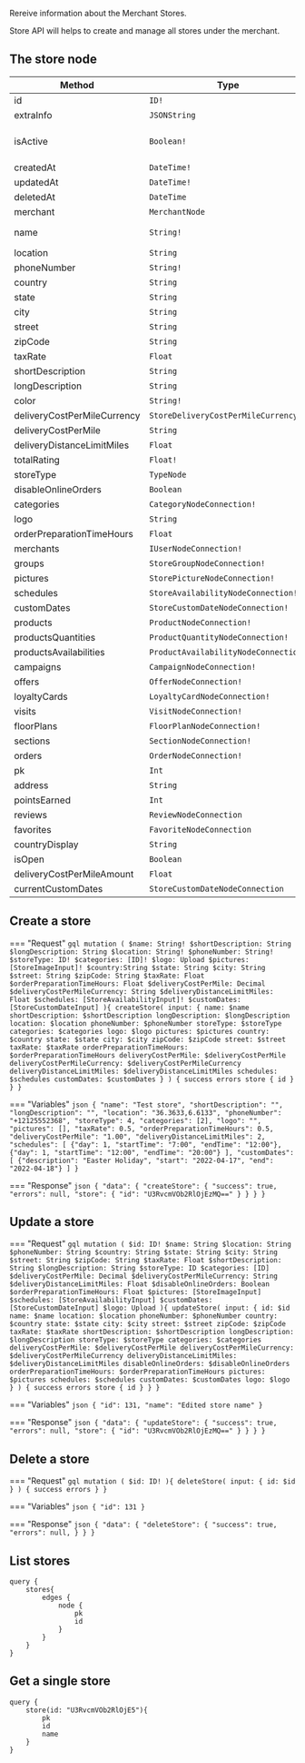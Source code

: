 Rereive information about the Merchant Stores.

Store API will helps to create and manage all stores under the merchant. 

## The store node

| Method                      | Type                                 | Description |
| --------------------------- | ------------------------------------ | ----------- |
| id                          | `ID!`                                |Primary key
| extraInfo                   | `JSONString`                         |
| isActive                    | `Boolean!`                           |whether the store is active?
| createdAt                   | `DateTime!`                          |
| updatedAt                   | `DateTime!`                          |
| deletedAt                   | `DateTime`                           |
| merchant                    | `MerchantNode`                       |
| name                        | `String!`                            |Name of the store
| location                    | `String`                             |
| phoneNumber                 | `String!`                            |
| country                     | `String`                             |
| state                       | `String`                             |
| city                        | `String`                             |
| street                      | `String`                             |
| zipCode                     | `String`                             |
| taxRate                     | `Float`                              |
| shortDescription            | `String`                             |
| longDescription             | `String`                             |
| color                       | `String!`                            |
| deliveryCostPerMileCurrency | `StoreDeliveryCostPerMileCurrency`   |
| deliveryCostPerMile         | `String`                             |
| deliveryDistanceLimitMiles  | `Float`                              |
| totalRating                 | `Float!`                             |
| storeType                   | `TypeNode`                           |
| disableOnlineOrders         | `Boolean`                            |
| categories                  | `CategoryNodeConnection!`            |
| logo                        | `String`                             |
| orderPreparationTimeHours   | `Float`                              |
| merchants                   | `IUserNodeConnection!`               |
| groups                      | `StoreGroupNodeConnection!`          |
| pictures                    | `StorePictureNodeConnection!`        |
| schedules                   | `StoreAvailabilityNodeConnection!`   |
| customDates                 | `StoreCustomDateNodeConnection!`     |
| products                    | `ProductNodeConnection!`             |
| productsQuantities          | `ProductQuantityNodeConnection!`     |
| productsAvailabilities      | `ProductAvailabilityNodeConnection!` |
| campaigns                   | `CampaignNodeConnection!`            |
| offers                      | `OfferNodeConnection!`               |
| loyaltyCards                | `LoyaltyCardNodeConnection!`         |
| visits                      | `VisitNodeConnection!`               |
| floorPlans                  | `FloorPlanNodeConnection!`           |
| sections                    | `SectionNodeConnection!`             |
| orders                      | `OrderNodeConnection!`               |
| pk                          | `Int`                                |
| address                     | `String`                             |
| pointsEarned                | `Int`                                |
| reviews                     | `ReviewNodeConnection`               |
| favorites                   | `FavoriteNodeConnection`             |
| countryDisplay              | `String`                             |
| isOpen                      | `Boolean`                            |
| deliveryCostPerMileAmount   | `Float`                              |
| currentCustomDates          | `StoreCustomDateNodeConnection`      |

## Create a store

=== "Request"
    ```gql
    mutation (
        $name: String!
        $shortDescription: String
        $longDescription: String
        $location: String!
        $phoneNumber: String!
        $storeType: ID!
        $categories: [ID]!
        $logo: Upload
        $pictures: [StoreImageInput]!
        $country:String
        $state: String
        $city: String
        $street: String
        $zipCode: String
        $taxRate: Float
        $orderPreparationTimeHours: Float
        $deliveryCostPerMile: Decimal
        $deliveryCostPerMileCurrency: String
        $deliveryDistanceLimitMiles: Float
        $schedules: [StoreAvailabilityInput]!
        $customDates: [StoreCustomDateInput]
    ){
        createStore(
            input: {
                name: $name
                shortDescription: $shortDescription
                longDescription: $longDescription
                location: $location
                phoneNumber: $phoneNumber
                storeType: $storeType
                categories: $categories
                logo: $logo
                pictures: $pictures
                country: $country
                state: $state
                city: $city
                zipCode: $zipCode
                street: $street
                taxRate: $taxRate
                orderPreparationTimeHours: $orderPreparationTimeHours
                deliveryCostPerMile: $deliveryCostPerMile
                deliveryCostPerMileCurrency: $deliveryCostPerMileCurrency
                deliveryDistanceLimitMiles: $deliveryDistanceLimitMiles
                schedules: $schedules
                customDates: $customDates
            }
        ) {
            success
            errors
            store {
                id
            }
        }
    }
    ```

=== "Variables"
    ```json
    {
        "name": "Test store",
        "shortDescription": "",
        "longDescription": "",
        "location": "36.3633,6.6133",
        "phoneNumber": "+12125552368",
        "storeType": 4,
        "categories": [2],
        "logo": "",
        "pictures": [],
        "taxRate": 0.5,
        "orderPreparationTimeHours": 0.5,
        "deliveryCostPerMile": "1.00",
        "deliveryDistanceLimitMiles": 2,
        "schedules": [
            {"day": 1, "startTime": "7:00", "endTime": "12:00"},
            {"day": 1, "startTime": "12:00", "endTime": "20:00"}
        ],
        "customDates": [
            {"description": "Easter Holiday", "start": "2022-04-17", "end": "2022-04-18"}
        ]
    }
    ```

=== "Response"
    ```json
    {
        "data": {
            "createStore": {
                "success": true,
                "errors": null,
                "store": {
                    "id": "U3RvcmVOb2RlOjEzMQ=="
                }
            }
        }
    }
    ```

## Update a store

=== "Request"
    ```gql
    mutation (
        $id: ID!
        $name: String
        $location: String
        $phoneNumber: String
        $country: String
        $state: String
        $city: String
        $street: String
        $zipCode: String
        $taxRate: Float
        $shortDescription: String
        $longDescription: String
        $storeType: ID
        $categories: [ID]
        $deliveryCostPerMile: Decimal
        $deliveryCostPerMileCurrency: String
        $deliveryDistanceLimitMiles: Float
        $disableOnlineOrders: Boolean
        $orderPreparationTimeHours: Float
        $pictures: [StoreImageInput]
        $schedules: [StoreAvailabilityInput]
        $customDates: [StoreCustomDateInput]
        $logo: Upload
    ){
        updateStore(
            input: {
                id: $id
                name: $name
                location: $location
                phoneNumber: $phoneNumber
                country: $country
                state: $state
                city: $city
                street: $street
                zipCode: $zipCode
                taxRate: $taxRate
                shortDescription: $shortDescription
                longDescription: $longDescription
                storeType: $storeType
                categories: $categories
                deliveryCostPerMile: $deliveryCostPerMile
                deliveryCostPerMileCurrency: $deliveryCostPerMileCurrency
                deliveryDistanceLimitMiles: $deliveryDistanceLimitMiles
                disableOnlineOrders: $disableOnlineOrders
                orderPreparationTimeHours: $orderPreparationTimeHours
                pictures: $pictures
                schedules: $schedules
                customDates: $customDates
                logo: $logo
            }
        ) {
            success
            errors
            store {
                id
            }
        }
    }
    ```

=== "Variables"
    ```json
    {
        "id": 131,
        "name": "Edited store name"
    }
    ```

=== "Response"
    ```json
    {
        "data": {
            "updateStore": {
                "success": true,
                "errors": null,
                "store": {
                    "id": "U3RvcmVOb2RlOjEzMQ=="
                }
            }
        }
    }
    ```

## Delete a store

=== "Request"
    ```gql
    mutation (
        $id: ID!
    ){
        deleteStore(
            input: {
                id: $id
            }
        ) {
            success
            errors
        }
    }
    ```

=== "Variables"
    ```json
    {
        "id": 131
    }
    ```

=== "Response"
    ```json
    {
        "data": {
            "deleteStore": {
                "success": true,
                "errors": null,
            }
        }
    }
    ```



## List stores

```gql
query {
	stores{
		edges {
			node {
				pk
				id
			}
		}
	}
}
```

## Get a single store

```gql
query {
	store(id: "U3RvcmVOb2RlOjE5"){
		pk
		id
		name
	}
}
```
